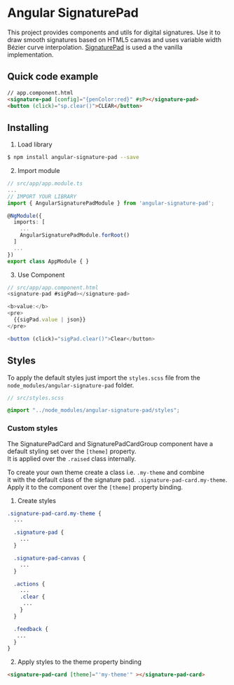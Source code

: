 # Angular SignaturePad

This project provides components and utils for digital signatures. 
Use it to draw smooth signatures based on HTML5 canvas and uses variable width Bézier curve interpolation. 
[SignaturePad](https://github.com/szimek/signature_pad) is used a the vanilla implementation.



## Quick code example

``` html
// app.component.html
<signature-pad [config]="{penColor:red}" #sP></signature-pad>
<button (click)="sp.clear()">CLEAR</button>
```

## Installing

1. Load library
``` bash
$ npm install angular-signature-pad --save
```

2. Import module
``` typescript
// src/app/app.module.ts
...
// IMPORT YOUR LIBRARY
import { AngularSignaturePadModule } from 'angular-signature-pad';

@NgModule({
  imports: [
    ...
    AngularSignaturePadModule.forRoot()
  ]
  ...
})
export class AppModule { }

```

3. Use Component
```typescript
// src/app/app.component.html
<signature-pad #sigPad></signature-pad>

<b>value:</b>
<pre>
  {{sigPad.value | json}}
</pre>

<button (click)="sigPad.clear()">Clear</button>
```

## Styles
To apply the default styles just import the `styles.scss` file from the `node_modules/angular-signature-pad` folder.

```scss
// src/styles.scss

@import "../node_modules/angular-signature-pad/styles";
```

### Custom styles
The SignaturePadCard and SignaturePadCardGroup component have a default styling set over the `[theme]` property.  
It is applied over the `.raised` class internally. 

To create your own theme create a class i.e. `.my-theme` and combine  
it with the default class of the signature pad. `.signature-pad-card.my-theme`.
Apply it to the component over the `[theme]` property binding.

1. Create styles
```scss
.signature-pad-card.my-theme {
  ...

  .signature-pad {
    ...
  }

  .signature-pad-canvas {
    ...
  }

  .actions {
    ...
    .clear {
     ...
    }
  }

  .feedback {
   ... 
  }
}

```

2. Apply styles to the theme property binding
```html
<signature-pad-card [theme]="'my-theme'" ></signature-pad-card>
```
